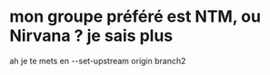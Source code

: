 # mon groupe préféré est NTM, ou Nirvana ? je sais plus

ah je te mets en --set-upstream origin branch2